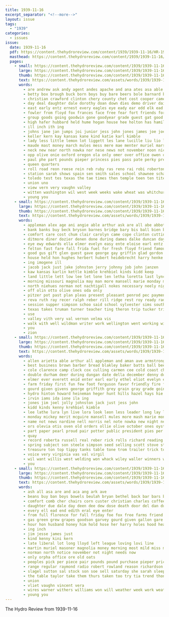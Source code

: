 ```yaml
---
title: 1939-11-16
excerpt_separator: "<!--more-->"
layout: issue
tags:
  - "1939"
categories:
  - issues
issue:
  date: 1939-11-16
  pdf: https://content.thehydroreview.com/content/1939/1939-11-16/HR-1939-11-16.pdf
  masthead: https://content.thehydroreview.com/content/1939/1939-11-16/masthead/HR-1939-11-16.jpg
  pages:
    - small: https://content.thehydroreview.com/content/1939/1939-11-16/small/HR-1939-11-16-01.jpg
      large: https://content.thehydroreview.com/content/1939/1939-11-16/large/HR-1939-11-16-01.jpg
      thumb: https://content.thehydroreview.com/content/1939/1939-11-16/thumbnails/HR-1939-11-16-01.jpg
      text: https://content.thehydroreview.com/assets/words/1939/1939-11-16/HR-1939-11-16-01.txt
      words:
        - are andrew ask andy agent andes apache and ana ates asa able alas amer ang all amelia ama ales ann art alma ago als
        - betty box brough buck born boys buy bare beers bole barnard butler banker boy bee better biba bros bill been bon bay brought black bak bere baker bal blind buys but back business benter begin barra broxton below bayless big beg boucher bertha
        - christian crawford clinton chery county chet cost cooper came cant cover clara company card cobb cane call caddo cyril carnegie cox christmas church charles comes can clase connot cope cea chester car city come
        - day deal daughter dale dorothy doan down dies demo driver daily death darko doing dee dam ded dan during ditmore dave den
        - east early entz ernest every eagles eye eady ear edd elk ead elke eon enid evelyn eeds even eden
        - fowler from floyd fox frances face free fear fort friends forget for fair fellows farm fred frank friday frost fand fruits farr former fae favorite first ford front farmer fee
        - group goods going goodwin gone goodyear grade guest gat good garrett game guthrie general gate grande governor glon gibbs grave george graham grand galloway grounds goodson gaylord goldie gripe given
        - high hafer hubbard held hume hogan house hee holton has hamil harper heart humes home hattie harriman honor harrell head holland husband hydro hard hin hal hon holman half hare harr haley helps had heard harold how henke hicks hine hater henry hudson holiday herndon hubert hugh hinton her homa hayes
        - ill inch ith ing
        - johns jane jan jumps joi junior jess john jones james joe joel just jose jah jack jake jim jon
        - keller kern kay kansas kane kind katie karl kimble
        - lady less little lemon lot liggett les lane lucille liu lio lucy lunch lawter lawton lye lena let lines lloyd lesan long left large len lenz list lear last lydia land lucas live lyons losing louise line
        - maude mast money march mules mess mere mae menter muriel marshall made melba might miss many main marvel much most man mixer morning mccrea mabel mer maguire monday members matter meany maston mill men magnolia militar miller mittie mee mine mckeegan middle margaret mak
        - neck new near north nowka nor nese news not november noon nicely nov neder now nixon night
        - opp olive onie oxford oregon ola only omer over office owen otis oto olevia ors
        - paul phe part pounds pieper princess pies pass pate perky president pears pap pledge pride per pleasure piles pat press pleasant philip peterson present pet pene pastor people price post poe pall plant pay
        - queen quarters
        - roll road reon reese rein reb ruby ras reno rai robi roberton riddle race rain red ruth robert random robertson ros ruzicka rea read rates running rear rath reser res robinson roads regular roy rio rece rand riche
        - station sarah shows spain sen smith sales school shawnee schantz sam sun sae swan stafford sang servi soles sunday show service severe shields swift seat supper stockman string sons seas stenger see shanks short street still schlabach sak sein sister slagell states san snyder speaker stange shannon samples sale said sien second scarce she saturday state slow special side seal swartzendruber send share soon sunda speak smalley stuart son simpson store save salesman starring
        - toledo test tes texas the tae times then temple teen ten tite tad tax tod tucker thomas thurs turner teacher tise town trip tom tas tommy than tow till tomlin tink
        - union uno
        - view vern very vaughn valley
        - witten washington wil west week weeks wake wheat was whitchurch white will wos woods while weatherford word went warning weather well work walter withers working wagner wilburn war way worth with want
        - young you
    - small: https://content.thehydroreview.com/content/1939/1939-11-16/small/HR-1939-11-16-02.jpg
      large: https://content.thehydroreview.com/content/1939/1939-11-16/large/HR-1939-11-16-02.jpg
      thumb: https://content.thehydroreview.com/content/1939/1939-11-16/thumbnails/HR-1939-11-16-02.jpg
      text: https://content.thehydroreview.com/assets/words/1939/1939-11-16/HR-1939-11-16-02.txt
      words:
        - appleman alex age ani angie able arthur ask are all abe abbott ang austin arletta ane arietta alma aid art and aly
        - bank banks buy beck bryson barnes bridge bary bis ball bien bex both black boyette bread bethel bas body belle bers boucher business bennett brought bills boise but been bill brown bari bridgeport ben bergman baby brooker boschert born blough
        - comfort care cost chum clair carolyn came cope clinton cutting college courage crissman can cecil charlotte company course colony chris check cold cox city carl carne crosswhite carel cove car charles
        - ditmore diner dozier denen done during dames dalke duncan days dungan dickey due dinner donald daughter dora day dene daughters
        - eye ewy edwards ella elmer evelyn easy ente eloise earl entz end ear eva epperly east enter
        - felton fast fare fall frida fuel for fresh floyd friend famous far friday few farrell friends fred ford fruit forget fryer frances from foy frost flower
        - good gus gift glen guest gave george gay griffin glad gordon gas gregg given godown
        - house held hon hughes herbert hubert heidebrecht harry henke head handy hope had henry heres hydro homs harold heads hard husband hara hickman home her helen has hudson harmony horn hinton hick
        - ing imogene ill
        - jacob jack just jake johnston jerry johnny job john janzen
        - kaw kansas karlin kettle kimble krehbiel kinds kidd keep
        - land little lett low lee let lone len letha loretta last lynch les left later lewis lew lava lovely living long like
        - morning missouri magnolia may man more mansell marie monday marvin mound made martha mile miss miller majors mcavoy mee morn most mapel medford mol motel much mise
        - north niehues norman not nachtigall nokes necessary neely night news new now
        - off olin otto olive ones oda only
        - pitzer pot past plan pleas present pleasant penrod pec payment por pay paper pair patsy parker pass prayer part pankratz pail pie park pieper points
        - reva ruth ray recer ralph reber rill ridge rest roy ready radio red repp rockhold regular reynolds reen rus reno rain run range rion
        - session supper simpson schoo said school sylvester sims south surprise service sparks small shall simmons stange sunday set soon sale sarah strong sun smart sunda store saturday smith schmidt start sauce son swarts smile stevens station sister stay save star she sickles scott shower such sip see
        - texas takes truman turner teacher ting theron trip tucker trim triplett tickel therman thiessen then tree ten the thomas too tome
        - use
        - valley vith very val vernon velma vis
        - walk with well wildman writer work wellington went working winter waste was windows wells ware water will wilbur woodrow word week withers white weatherford way weather while wanda weeks wil walter willing
        - you
        - zion
    - small: https://content.thehydroreview.com/content/1939/1939-11-16/small/HR-1939-11-16-03.jpg
      large: https://content.thehydroreview.com/content/1939/1939-11-16/large/HR-1939-11-16-03.jpg
      thumb: https://content.thehydroreview.com/content/1939/1939-11-16/thumbnails/HR-1939-11-16-03.jpg
      text: https://content.thehydroreview.com/assets/words/1939/1939-11-16/HR-1939-11-16-03.txt
      words:
        - allen arietta able arthur all appleman and aman ave armstrong awe athon aud ann ade are arm
        - best business brown barber bread blakley baker batts ball been ber black berry bank bring boy blood boards baughman boys beach budge books bernardine bay betty board beatrice bull bird but buy browne better billy begun bag body burner
        - cole clarence camp clock cox culling carmen cee cold coast child credit cloninger china cost cash caine caddo cheer cooley creek chairs clement cattle comes county cecil city christmas corn church chris craig come clinton caro custer cal coffee calvin class clerk can coach came
        - double durham deer during dungan date della december denny does dennis dale done daughter dise doing debate day dresser doris
        - elmer ever everett enid enter earl early ethel eliot evelyn even ella end every ery east
        - farm friday first fun few foot ferguson favor friendly fire faye frames folks fix for felton friends frost fred from fern flor
        - gourd given givens george griffith grey grain gray grade going gone goods gave gur galloway good glad griffin glass gibson
        - hydro hinton howard heineman heger hunt hills hazel hays hie hobby henry happy had hart has hume hamil holderman hom holiday home head hot harold her howl hard hamilton high hose hands hatch harrow
        - irvin iams ida ione ila ing
        - jones jim joel jolly johnston jack just jess john
        - kidd kinds kenny krehbiel kimble
        - lee lathe lura lyn live lora look leon less leader long lay ley loretta last lunch list light let leland lloyd lassiter
        - monday mickey merit mcguire mansell mules more mash marie money morning mil match many mary much marjorie mare majors moore made miller magnolia miss mention matter miles most maker man milton murphy
        - name not news nardine nell norris nel note nowka new night need needs newton nose nov november niehues north now needy
        - ors olevia otis oven old orders ollie olive october ones oyster only over
        - part paper pearl proud pair potter public president pies per private place patsy phillips piece phipps pride process pound pat parent pauline perle piano patrick phyllis
        - quay
        - record roberta russell real reber rick rolls richard reading ren roof ready read roa ridenour robertson rust radio rank rock rade red reynolds ring raetz ruckman room ray roar ream rand
        - spring subject son steele simpson seed selling scott stove standard sung stringer store seen super supply sidney selves song state see stockton service sow shells struck steel station sale small side sid smith shields sullens smooth shelton special set stand strain shoats spies school senior simmons saturday short save second schantz speech sick supper still schroder sunny sell stare strong
        - treasure ton top tippy tanks table tone trom trailer trick town try the tindel thing too theron than them times take taylor taste tom teach ted tary thomas
        - voice very virginia vas val virgil
        - wil want willis west welding won whack wiley waller winners wagon weatherford wait week why work weil was way williams well with water wilbur weight will
        - you
    - small: https://content.thehydroreview.com/content/1939/1939-11-16/small/HR-1939-11-16-04.jpg
      large: https://content.thehydroreview.com/content/1939/1939-11-16/large/HR-1939-11-16-04.jpg
      thumb: https://content.thehydroreview.com/content/1939/1939-11-16/thumbnails/HR-1939-11-16-04.jpg
      text: https://content.thehydroreview.com/assets/words/1939/1939-11-16/HR-1939-11-16-04.txt
      words:
        - ash all asa are and aca ang ark ave
        - beans buy ban boys bowels beulah bryan bethel back bar bars boucher black better barry bulk bros born baptist benton bridgeport both butter best buff
        - comfort comb cher chairs corn custer christian charles coffee cecil came county clinton coats can cheap clone card child courage church city cen
        - daughter due dale day deen dee dew dose death door del dan dutch
        - every ell ead end edith eral eye enter
        - from full florence for fall friday foe fox free farms friend first fellows farm few
        - gas green grew grapes goodson garvey gourd given gallon gare gen grade george
        - hour hon husband honey him hold hose her harry holes hood heart henke home hydro hens hardware
        - ing inch
        - jim jesse james just
        - kind kenny kini kern
        - late liberal lot long lloyd left league loving lovi line
        - martin muriel masoner magnolia money morning most mild miss means
        - norman north notice november not night needs now
        - only orpha office ore old oats
        - peoples pick per piece pair pounds pound purchase pieper price pay payne pork pride pro penta peck
        - range regular raymond radio robert rowland reason richardson
        - slagel sutton sal stock son soe sell saturday she sarah sleep sie shows sund see save sister school sam sung sons station show snyder stringer sunday store sale sack special sea service soap shanks small
        - the table taylor take them thurs taken too try tia trend thon
        - union
        - vliet vaughn vincent vera
        - wires warner withers williams won will weather week work weatherford winter west white wesley william with was worth wood
        - young you
---
```


The Hydro Review from 1939-11-16

<!--more-->

